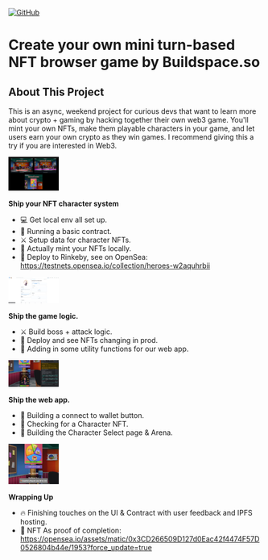 [![GitHub](assets/icons/licenseMIT.svg)](LICENSE.md)

# Create your own mini turn-based NFT browser game by Buildspace.so 

## About This Project
This is an async, weekend project for curious devs that want to learn more about crypto + gaming by hacking together their own web3 game. You'll mint your own NFTs, make them playable characters in your game, and let users earn your own crypto as they win games. I recommend giving this a try if you are interested in Web3.

<img src="Assets/Project-Images/corporate-escape-done.jpg" width="100"/>

**Ship your NFT character system**
* 💻 Get local env all set up.
* 🌈 Running a basic contract.
* ⚔️ Setup data for character NFTs.
* 💎 Actually mint your NFTs locally.
* 🚀 Deploy to Rinkeby, see on OpenSea: https://testnets.opensea.io/collection/heroes-w2aquhrbii

<img src="Assets/Project-Images/opensea.png" width="100"/>

**Ship the game logic.**
* ⚔️ Build boss + attack logic.
* 🚀 Deploy and see NFTs changing in prod.
* 🤠 Adding in some utility functions for our web app.

<img src="Assets/Project-Images/attacking-boss.png" width="100"/>

**Ship the web app.**
* 🔌 Building a connect to wallet button.
* 🔎 Checking for a Character NFT.
* 🏹 Building the Character Select page & Arena.

<img src="Assets/Project-Images/hitboss.png" width="100"/>

**Wrapping Up**
* 🔥 Finishing touches on the UI & Contract with user feedback and IPFS hosting.
* 🦄 NFT As proof of completion: https://opensea.io/assets/matic/0x3CD266509D127d0Eac42f4474F57D0526804b44e/1953?force_update=true